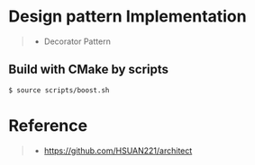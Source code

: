 # Design pattern Implementation
>* Decorator Pattern

## Build with CMake by scripts
```console
$ source scripts/boost.sh
```


# Reference
>* https://github.com/HSUAN221/architect